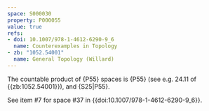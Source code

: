 ```yaml
---
space: S000030
property: P000055
value: true
refs:
- doi: 10.1007/978-1-4612-6290-9_6
  name: Counterexamples in Topology
- zb: "1052.54001"
  name: General Topology (Willard)
---
```


The countable product of {P55} spaces is {P55}
(see e.g. 24.11 of {{zb:1052.54001}}),
and {S25|P55}.

See item #7 for space #37 in {{doi:10.1007/978-1-4612-6290-9_6}}.
